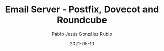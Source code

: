 ---
title: "Email Server - Postfix, Dovecot and Roundcube"
description: ""
date: 2021-05-10
lastmod: 2021-05-10
author: "Pablo Jesús González Rubio"
cover: "cover.png"
coverAlt: "Tux!"
toc: true
draft: true
tags: [ "SysAdmin", "Linux" ]
---